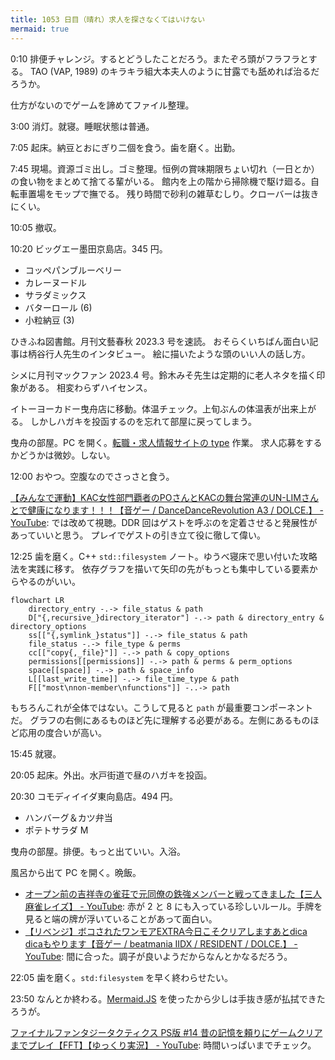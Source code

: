 ```yaml
---
title: 1053 日目（晴れ）求人を探さなくてはいけない
mermaid: true
---
```


0:10 排便チャレンジ。するとどうしたことだろう。またぞろ頭がフラフラとする。
TAO (VAP, 1989) のキラキラ組大本夫人のように甘露でも舐めれば治るだろうか。

仕方がないのでゲームを諦めてファイル整理。

3:00 消灯。就寝。睡眠状態は普通。

7:05 起床。納豆とおにぎり二個を食う。歯を磨く。出勤。

7:45 現場。資源ゴミ出し。ゴミ整理。恒例の賞味期限ちょい切れ（一日とか）の食い物をまとめて捨てる輩がいる。
館内を上の階から掃除機で駆け廻る。自転車置場をモップで撫でる。
残り時間で砂利の雑草むしり。クローバーは抜きにくい。

10:05 撤収。

10:20 ビッグエー墨田京島店。345 円。

* コッペパンブルーベリー
* カレーヌードル
* サラダミックス
* バターロール (6)
* 小粒納豆 (3)

ひきふね図書館。月刊文藝春秋 2023.3 号を速読。
おそらくいちばん面白い記事は柄谷行人先生のインタビュー。
絵に描いたような頭のいい人の話し方。

シメに月刊マックファン 2023.4 号。鈴木みそ先生は定期的に老人ネタを描く印象がある。
相変わらずハイセンス。

イトーヨーカドー曳舟店に移動。体温チェック。上旬ぶんの体温表が出来上がる。
しかしハガキを投函するのを忘れて部屋に戻ってしまう。

曳舟の部屋。PC を開く。[転職・求人情報サイトの type](https://type.jp/) 作業。
求人応募をするかどうかは微妙。しない。

12:00 おやつ。空腹なのでさっさと食う。

[【みんなで運動】KAC女性部門覇者のPOさんとKACの舞台常連のUN-LIMさんとで健康になります！！！【音ゲー / DanceDanceRevolution A3 / DOLCE.】 - YouTube](https://www.youtube.com/watch?v=e_mSC_qDC6s):
では改めて視聴。DDR 回はゲストを呼ぶのを定着させると発展性があっていいと思う。
プレイでゲストの引き立て役に徹して偉い。

12:25 歯を磨く。C++ ``std::filesystem`` ノート。ゆうべ寝床で思い付いた攻略法を実践に移す。
依存グラフを描いて矢印の先がもっとも集中している要素からやるのがいい。

```mermaid
flowchart LR
    directory_entry -.-> file_status & path
    D["{,recursive_}directory_iterator"] -.-> path & directory_entry & directory_options
    ss[["{,symlink_}status"]] -.-> file_status & path
    file_status -.-> file_type & perms
    cc[["copy{,_file}"]] -.-> path & copy_options
    permissions[[permissions]] -.-> path & perms & perm_options
    space[[space]] -.-> path & space_info
    L[[last_write_time]] -.-> file_time_type & path
    F[["most\nnon-member\nfunctions"]] -..-> path
```

もちろんこれが全体ではない。こうして見ると `path` が最重要コンポーネントだ。
グラフの右側にあるものほど先に理解する必要がある。左側にあるものほど応用の度合いが高い。

15:45 就寝。

20:05 起床。外出。水戸街道で昼のハガキを投函。

20:30 コモディイイダ東向島店。494 円。

* ハンバーグ＆カツ弁当
* ポテトサラダ M

曳舟の部屋。排便。もっと出ていい。入浴。

風呂から出て PC を開く。晩飯。

* [オープン前の吉祥寺の雀荘で元同僚の鉄強メンバーと戦ってきました【三人麻雀レイズ】 - YouTube](https://www.youtube.com/watch?v=TcGWjV8-SF0):
  赤が 2 と 8 にも入っている珍しいルール。手牌を見ると端の牌が浮いていることがあって面白い。
* [【リベンジ】ボコされたワンモアEXTRA今日こそクリアしますあとdica dicaもやります【音ゲー / beatmania IIDX / RESIDENT / DOLCE.】 - YouTube](https://www.youtube.com/watch?v=5gj06SluIiY):
  間に合った。調子が良いようだからなんとかなるだろう。

22:05 歯を磨く。`std:filesystem` を早く終わらせたい。

23:50 なんとか終わる。[Mermaid.JS] を使ったから少しは手抜き感が払拭できたろうが。

[ファイナルファンタジータクティクス PS版 #14 昔の記憶を頼りにゲームクリアまでプレイ【FFT】【ゆっくり実況】 - YouTube](https://www.youtube.com/watch?v=XDej_UBx-M0):
時間いっぱいまでチェック。

[Mermaid.JS]: https://mermaid-js.github.io/mermaid/
